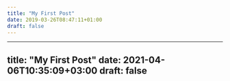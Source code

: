 ```yaml
---
title: "My First Post"
date: 2019-03-26T08:47:11+01:00
draft: false
---
```

---
title: "My First Post"
date: 2021-04-06T10:35:09+03:00
draft: false
---


